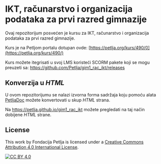 # IKT, računarstvo i organizacija podataka za prvi razred gimnazije 

Ovaj repozitorijum posvećen je kursu za IKT, računarstvo i organizacija podataka za prvi razred gimnazije. 

Kurs je na Petljom portalu dotupan ovde: [https://petlja.org/kurs/490/0](https://petlja.org/kurs/490/)

Kurs možete itegrisati u svoj LMS koristeći SCORM pakete koji se mogu preuzeti sa: https://github.com/Petlja/gim1_rac_ikt/releases

## Konverzija u *HTML*

U ovom repozitorijumu se nalazi izvorna forma sadržaja koju pomoću alata [PetljaDoc](https://github.com/Petlja/PetljaDoc) možete konvertovati u skup *HTML* strana.

Na https://petlja.github.io/gim1_rac_ikt možete pregledati na taj način dobijene *HTML* strane.

## License

This work by Fondacija Petlja is licensed under a
[Creative Commons Attribution 4.0 International License][cc-by].

[![CC BY 4.0][cc-by-image]][cc-by]

[cc-by]: http://creativecommons.org/licenses/by/4.0/
[cc-by-image]: https://i.creativecommons.org/l/by/4.0/88x31.png

